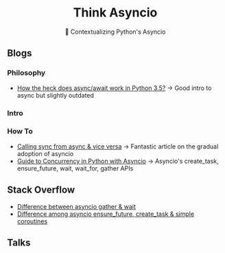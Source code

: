 <div align="center">
<h1>Think Asyncio</h1>
🌿 Contextualizing Python's Asyncio
</div>

## Blogs

### Philosophy
* [How the heck does async/await work in Python 3.5?](https://snarky.ca/how-the-heck-does-async-await-work-in-python-3-5/) -> Good intro to async but slightly outdated

### Intro

### How To

- [Calling sync from async & vice versa](https://www.aeracode.org/2018/02/19/python-async-simplified/) -> Fantastic article on the gradual adoption of asyncio
- [Guide to Concurrency in Python with Asyncio](https://www.integralist.co.uk/posts/python-asyncio/#gather) -> Asyncio's create_task, ensure_future, wait, wait_for, gather APIs

## Stack Overflow

- [Difference between asyncio gather & wait](https://stackoverflow.com/questions/42231161/asyncio-gather-vs-asyncio-wait#:~:text=gather%20mainly%20focuses%20on%20gathering,just%20waits%20on%20the%20futures.)
- [Difference among asyncio ensure_future, create_task & simple coroutines](https://stackoverflow.com/questions/36342899/asyncio-ensure-future-vs-baseeventloop-create-task-vs-simple-coroutine#:~:text=ensure_future%20is%20a%20method%20to,implement%20this%20function%20different%20ways.)

## Talks
